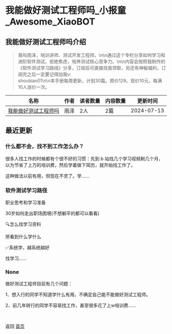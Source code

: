 # 我能做好测试工程师吗_小报童_Awesome_XiaoBOT

## 我能做好测试工程师吗介绍
> 我叫雨泽，培训讲师、测试开发工程师。\n\n通过这个专栏分享如何学习和进阶软件测试，拒绝焦虑，培养测试核心竞争力。\n\n内容会按照我制作的《软件测试学习路线》分享，订阅后可直接找我领取，另还有神秘福利，订阅完之后一定要记得加我v:  
shoubian01\n\n本手册每周更新，计划30篇。原价129，现价10元，每满10人涨价一次。  
  


|名称|作者|读者数量|内容数量|更新时间|
|---|---|---|---|---|
|[我能做好测试工程师吗](https://xiaobot.net/p/qanews?refer=0b133df9-27dc-423b-8101-639049001c13)|雨泽|2人|2篇|2024-07-13|

## 最近更新
### 什么都不会，找不到工作怎么办？

很多人找工作的时候都有个很不好的习惯：先到 b 站找几个学习视频刷几个月，以为节省了上万的培训费，然后学着做下简历，就开始找工作了。

这种做法以前有用，但现在不灵了。学......

### 软件测试学习路径

职业思考和学习准备

30岁如何走出职场困境(不想躺平的都可以看看)

🔍️怎么找学习资料

🈲看到什么学什么

✅系统学，越系统越好

找学习......

### None

做好测试工程师目前有几个问题：

1、想入行的同学不知道学什么有用，不确定自己能不能做好测试工程师。

2、前几年转行的同学不容易找工作，甚至很多花了上w培训费......


<a href="https://github.com/Reno9527/awesome-xiaobot" style="color: white; text-decoration: none;">awesome-xiaobot</a>

返回 [首页](../README.md)
